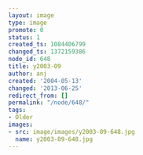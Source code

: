 ```yaml
---
layout: image
type: image
promote: 0
status: 1
created_ts: 1084406799
changed_ts: 1372159386
node_id: 648
title: y2003-09
author: anj
created: '2004-05-13'
changed: '2013-06-25'
redirect_from: []
permalink: "/node/648/"
tags:
- Older
images:
- src: image/images/y2003-09-648.jpg
  name: y2003-09-648.jpg
---
```


